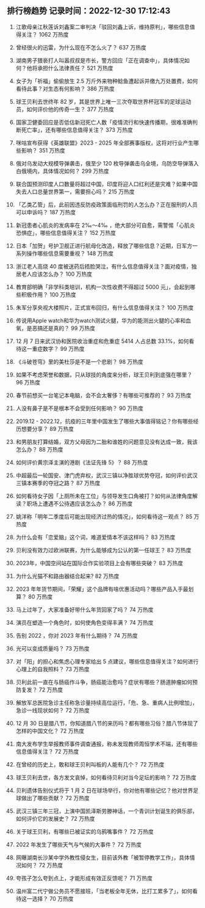 
## 排行榜趋势 记录时间：2022-12-30 17:12:43
  
  1. 江歌母亲江秋莲诉刘鑫案二审判决「驳回刘鑫上诉，维持原判」，哪些信息值得关注？ 1062 万热度
    
  2. 曾经很火的迅雷，为什么现在不怎么火了？ 637 万热度
    
  3. 湖南男子猥亵打人叫嚣叔叔是市长，警方回应「正在调查中」，具体情况如何？他将承担什么法律责任？ 521 万热度
    
  4. 女子为「祈福」偷偷放生 2.5 万斤外来物种鲶鱼遭起诉并缴九万处置费，如何看待此事？对生态有何影响？ 386 万热度
    
  5. 球王贝利去世终年 82 岁，其是世界上唯一三次夺取世界杯冠军的足球运动员，如何评价他的传奇一生？ 377 万热度
    
  6. 国家卫健委回应是否低估新冠死亡人数「疫情流行和快速传播期，很难准确判断死亡率」，还有哪些信息值得关注？ 373 万热度
    
  7. 咪咕宣布获得《英雄联盟》2023 - 2025 年全部赛事版权，这将对行业产生哪些影响？ 351 万热度
    
  8. 俄对乌发动大规模导弹袭击，俄至少 120 枚导弹袭击乌全境，乌防空导弹落入白俄境内，具体情况如何？ 299 万热度
    
  9. 联合国预测印度人口数量将超过中国，印度将迎人口红利还是灾难？如果中国失去人口总量世界第一，需要担心吗？ 215 万热度
    
  10. 「乙类乙管」后，此前因违反防疫政策面临刑罚的人怎么办？正在服刑的人员可以申诉吗？ 187 万热度
    
  11. 新冠患者心肌炎的发病率在 2‰～4‰ ，绝大部分可自愈，需警惕「心肌炎恐惧症」，哪些信息值得关注？ 152 万热度
    
  12. 日本「加贺」号护卫舰正进行航母化改造，释放了哪些信息？近期，日军方一系列操作哪些信息需要重视？ 148 万热度
    
  13. 浙江老人高烧 40 度被送药后捂脸哭泣，有什么信息值得关注？面对疫情，独居老人应该怎么办？ 100 万热度
    
  14. 教育部明确「非学科类培训，机构一次性收费不得超过 5000 元」，会起到哪些积极作用？ 100 万热度
    
  15. 朱军分享央视大楼照片，正式宣布回归，有什么信息值得关注？ 100 万热度
    
  16. 传说用Apple watch和华为watch测试火腿，华为的能测出火腿的心率和血氧，是恶搞还是真的？ 99 万热度
    
  17. 12 月 7 日来武汉协和医院收治重症和危重症 5414 人占总数 33.1%，如何看待这一重症数字？ 99 万热度
    
  18. 《斗破苍穹》里的美杜莎是不是一个悲剧？ 98 万热度
    
  19. 如果不考虑荣誉和数据，只从球技的角度来分析，球王贝利到底强在哪里？ 96 万热度
    
  20. 春节前想买一台笔记本电脑，会不会太奢侈？有哪些可推荐的？ 93 万热度
    
  21. 人没有鼻子是不是根本不会受到任何影响？ 90 万热度
    
  22. 2019.12 - 2022.12，抗疫的三年里中国发生了哪些大事值得铭记？你有哪些经历想要分享？ 89 万热度
    
  23. 和男朋友打算结婚，双方父母因为二胎和谁姓的问题意见没有达成一致，我该怎么办？ 88 万热度
    
  24. 如何评价黄宗泽主演的港剧《法证先锋 5》？ 88 万热度
    
  25. 中超最后一轮国安、津门虎弃权，武汉三镇以净胜球优势夺冠，如何评价武汉三镇本赛季的夺冠之路？ 87 万热度
    
  26. 如何看待女子因「上厕所未在工位」与领导发生口角被打？如何从法律角度解读？职场上遭遇不公待遇应该怎么办？ 86 万热度
    
  27. 姚洋称「明年二季度后可能出现经济过热的情况」，如何看待这一观点？ 85 万热度
    
  28. 为什么会有「恋爱脑」这个词，难道爱情本不该这样吗？ 83 万热度
    
  29. 贝利没有效力过欧洲联赛，为什么能够成为公认的第一任球王？ 83 万热度
    
  30. 2023年，中国空间站在国际合作实验项目上会有哪些突破？ 83 万热度
    
  31. 为什么光猫不和路由器结合起来? 82 万热度
    
  32. 2023 年年货节期间，「荣耀」这个品牌有啥优惠活动吗？哪些产品入手最划算？ 80 万热度
    
  33. 马上过年了，大家准备好带什么年货回家了吗？ 74 万热度
    
  34. 演员在塑造一个角色时，如何使角色变得丰满？ 74 万热度
    
  35. 告别 2022 ，你对 2023 年有什么期待？ 74 万热度
    
  36. 光可以变成质量吗？ 73 万热度
    
  37. 对「阳」的担心和焦虑心理专家给出 5 点建议，哪些信息值得关注？如何进行心理上的自我照料？ 73 万热度
    
  38. 贝利此前一直在与肠癌作斗争，肠癌能治愈吗？症状有哪些？肠道肿瘤如何预防复发？ 72 万热度
    
  39. 解放军总医院急诊主任称急诊量持续高位运行，「危、急、重病人比例增加」，急诊一线现状如何？ 72 万热度
    
  40. 12 月 30 日是腊八节，你知道腊八节的来历吗？都有哪些习俗？腊八节体现了怎样的中国文化？ 72 万热度
    
  41. 南大发布学生举报教师事件调查通报，称未发现教师周恒学术不端，还有哪些信息值得关注？ 72 万热度
    
  42. 在曾经的历史上，敢和球王贝利叫板的人能有几个？ 72 万热度
    
  43. 球王贝利去世，各方发文哀悼，如何看待贝利对当今足坛的影响？ 72 万热度
    
  44. 贝利遗体告别仪式将于 1 月 2 日在球场举行，你对他有哪些记忆？他对世界足球做出了哪些贡献？ 72 万热度
    
  45. 武汉三镇三年三冠，上演中国凯泽斯劳滕神话，一个青训计划诞生的俱乐部，如何评价它的发展史？ 72 万热度
    
  46. 关于球王贝利，有哪些已被证实的乌鸦嘴事件？ 72 万热度
    
  47. 2022 年发生了哪些天气与气候的大事件？ 72 万热度
    
  48. 网曝湖南长沙某中学外教性侵女生，目前该外教「被暂停教学工作」，具体情况如何？ 72 万热度
    
  49. 夸孩子怎么夸到点上，才能形成有效正反馈呢？ 71 万热度
    
  50. 温州富二代宁做公务员不愿接班，「当老板全年无休，比打工累多了」，如何看待这一选择？ 70 万热度
    